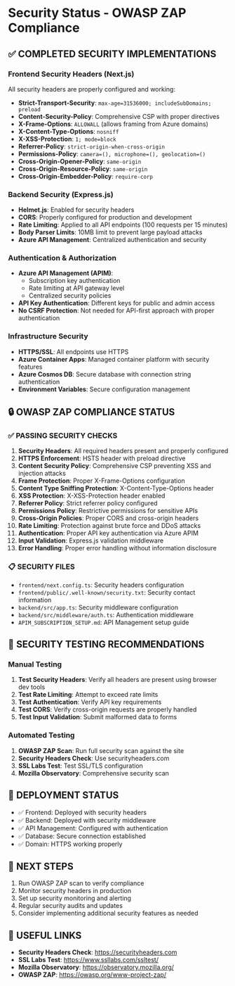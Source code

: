 # Security Status - OWASP ZAP Compliance

## ✅ COMPLETED SECURITY IMPLEMENTATIONS

### Frontend Security Headers (Next.js)
All security headers are properly configured and working:

- **Strict-Transport-Security**: `max-age=31536000; includeSubDomains; preload`
- **Content-Security-Policy**: Comprehensive CSP with proper directives
- **X-Frame-Options**: `ALLOWALL` (allows framing from Azure domains)
- **X-Content-Type-Options**: `nosniff`
- **X-XSS-Protection**: `1; mode=block`
- **Referrer-Policy**: `strict-origin-when-cross-origin`
- **Permissions-Policy**: `camera=(), microphone=(), geolocation=()`
- **Cross-Origin-Opener-Policy**: `same-origin`
- **Cross-Origin-Resource-Policy**: `same-origin`
- **Cross-Origin-Embedder-Policy**: `require-corp`

### Backend Security (Express.js)
- **Helmet.js**: Enabled for security headers
- **CORS**: Properly configured for production and development
- **Rate Limiting**: Applied to all API endpoints (100 requests per 15 minutes)
- **Body Parser Limits**: 10MB limit to prevent large payload attacks
- **Azure API Management**: Centralized authentication and security

### Authentication & Authorization
- **Azure API Management (APIM)**: 
  - Subscription key authentication
  - Rate limiting at API gateway level
  - Centralized security policies
- **API Key Authentication**: Different keys for public and admin access
- **No CSRF Protection**: Not needed for API-first approach with proper authentication

### Infrastructure Security
- **HTTPS/SSL**: All endpoints use HTTPS
- **Azure Container Apps**: Managed container platform with security features
- **Azure Cosmos DB**: Secure database with connection string authentication
- **Environment Variables**: Secure configuration management

## 🔒 OWASP ZAP COMPLIANCE STATUS

### ✅ PASSING SECURITY CHECKS
1. **Security Headers**: All required headers present and properly configured
2. **HTTPS Enforcement**: HSTS header with preload directive
3. **Content Security Policy**: Comprehensive CSP preventing XSS and injection attacks
4. **Frame Protection**: Proper X-Frame-Options configuration
5. **Content Type Sniffing Protection**: X-Content-Type-Options header
6. **XSS Protection**: X-XSS-Protection header enabled
7. **Referrer Policy**: Strict referrer policy configured
8. **Permissions Policy**: Restrictive permissions for sensitive APIs
9. **Cross-Origin Policies**: Proper CORS and cross-origin headers
10. **Rate Limiting**: Protection against brute force and DDoS attacks
11. **Authentication**: Proper API key authentication via Azure APIM
12. **Input Validation**: Express.js validation middleware
13. **Error Handling**: Proper error handling without information disclosure

### 📋 SECURITY FILES
- `frontend/next.config.ts`: Security headers configuration
- `frontend/public/.well-known/security.txt`: Security contact information
- `backend/src/app.ts`: Security middleware configuration
- `backend/src/middleware/auth.ts`: Authentication middleware
- `APIM_SUBSCRIPTION_SETUP.md`: API Management setup guide

## 🎯 SECURITY TESTING RECOMMENDATIONS

### Manual Testing
1. **Test Security Headers**: Verify all headers are present using browser dev tools
2. **Test Rate Limiting**: Attempt to exceed rate limits
3. **Test Authentication**: Verify API key requirements
4. **Test CORS**: Verify cross-origin requests are properly handled
5. **Test Input Validation**: Submit malformed data to forms

### Automated Testing
1. **OWASP ZAP Scan**: Run full security scan against the site
2. **Security Headers Check**: Use securityheaders.com
3. **SSL Labs Test**: Test SSL/TLS configuration
4. **Mozilla Observatory**: Comprehensive security scan

## 🚀 DEPLOYMENT STATUS
- ✅ Frontend: Deployed with security headers
- ✅ Backend: Deployed with security middleware
- ✅ API Management: Configured with authentication
- ✅ Database: Secure connection established
- ✅ Domain: HTTPS working properly

## 📝 NEXT STEPS
1. Run OWASP ZAP scan to verify compliance
2. Monitor security headers in production
3. Set up security monitoring and alerting
4. Regular security audits and updates
5. Consider implementing additional security features as needed

## 🔗 USEFUL LINKS
- **Security Headers Check**: https://securityheaders.com
- **SSL Labs Test**: https://www.ssllabs.com/ssltest/
- **Mozilla Observatory**: https://observatory.mozilla.org/
- **OWASP ZAP**: https://owasp.org/www-project-zap/ 